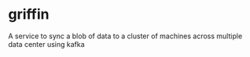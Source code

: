 # griffin
A service to sync a blob of data to a cluster of machines across multiple data center using kafka
